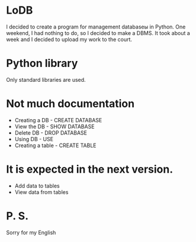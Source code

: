 # LoDB

I decided to create a program for management databaseы in Python. One weekend, I had nothing to do, so I decided to make a DBMS. It took about a week and I decided to upload my work to the court.

# Python library
Only standard libraries are used.

# Not much documentation

- Creating a DB - CREATE DATABASE
- View the DB - SHOW DATABASE
- Delete DB - DROP DATABASE
- Using DB - USE
- Creating a table - CREATE TABLE

# It is expected in the next version.

- Add data to tables
- View data from tables

# P. S.
Sorry for my English
